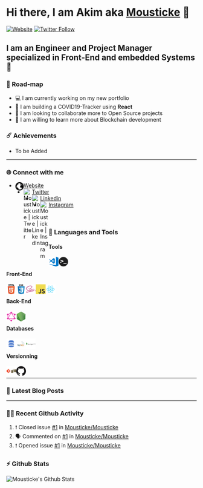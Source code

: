 # Hi there, I am Akim aka [Mousticke][website] 👋

[![Website](https://img.shields.io/website?label=Mousticke.com&style=for-the-badge&url=https%3A%2F%2Fakim.benchiha.com)](https://akim.benchiha.com)
[![Twitter Follow](https://img.shields.io/twitter/follow/Mousticke?color=1DA1F2&logo=twitter&style=for-the-badge)](https://twitter.com/intent/follow?original_referer=https%3A%2F%2Fgithub.com%2FMousticke&screen_name=Mousticke)

## I am an Engineer and Project Manager specialized in Front-End and embedded Systems 💼

### 📍 Road-map

- 💻 I am currently working on my new portfolio
- 🦠 I am building a COVID19-Tracker using **React**
- 👯 I am looking to collaborate more to Open Source projects
- 🔭 I am willing to learn more about Blockchain development

### ☄️ Achievements

- To be Added

---

### 🌐 Connect with me

- [<img align="left" alt="Mousticke.com" width="22px" src="https://raw.githubusercontent.com/iconic/open-iconic/master/svg/globe.svg" />][website] [Website]
- [<img align="left" alt="Mousticke | Twitter" width="22px" src="https://cdn.jsdelivr.net/npm/simple-icons@v3/icons/twitter.svg" />][twitter] [Twitter]
- [<img align="left" alt="Mousticke | LinkedIn" width="22px" src="https://cdn.jsdelivr.net/npm/simple-icons@v3/icons/linkedin.svg" />][linkedin] [Linkedin]
- [<img align="left" alt="Mousticke | Instagram" width="22px" src="https://cdn.jsdelivr.net/npm/simple-icons@v3/icons/instagram.svg" />][instagram] [Instagram]

<br />

### 💾 Languages and Tools

#### Tools

[<img align="left" alt="Visual Studio Code" width="26px" src="https://raw.githubusercontent.com/github/explore/80688e429a7d4ef2fca1e82350fe8e3517d3494d/topics/visual-studio-code/visual-studio-code.png" />][website]
[<img align="left" alt="Terminal" width="26px" src="https://raw.githubusercontent.com/github/explore/80688e429a7d4ef2fca1e82350fe8e3517d3494d/topics/terminal/terminal.png" />][website]

<br />

#### Front-End

[<img align="left" alt="HTML5" width="26px" src="https://raw.githubusercontent.com/github/explore/80688e429a7d4ef2fca1e82350fe8e3517d3494d/topics/html/html.png" />][website]
[<img align="left" alt="CSS3" width="26px" src="https://raw.githubusercontent.com/github/explore/80688e429a7d4ef2fca1e82350fe8e3517d3494d/topics/css/css.png" />][website]
[<img align="left" alt="Sass" width="26px" src="https://raw.githubusercontent.com/github/explore/80688e429a7d4ef2fca1e82350fe8e3517d3494d/topics/sass/sass.png" />][website]
[<img align="left" alt="JavaScript" width="26px" src="https://raw.githubusercontent.com/github/explore/80688e429a7d4ef2fca1e82350fe8e3517d3494d/topics/javascript/javascript.png" />][website]
[<img align="left" alt="React" width="26px" src="https://raw.githubusercontent.com/github/explore/80688e429a7d4ef2fca1e82350fe8e3517d3494d/topics/react/react.png" />][website]

<br />

#### Back-End

[<img align="left" alt="GraphQL" width="26px" src="https://raw.githubusercontent.com/github/explore/80688e429a7d4ef2fca1e82350fe8e3517d3494d/topics/graphql/graphql.png" />][website]
[<img align="left" alt="Node.js" width="26px" src="https://raw.githubusercontent.com/github/explore/80688e429a7d4ef2fca1e82350fe8e3517d3494d/topics/nodejs/nodejs.png" />][website]

<br />

#### Databases

[<img align="left" alt="SQL" width="26px" src="https://raw.githubusercontent.com/github/explore/80688e429a7d4ef2fca1e82350fe8e3517d3494d/topics/sql/sql.png" />][website]
[<img align="left" alt="MySQL" width="26px" src="https://raw.githubusercontent.com/github/explore/80688e429a7d4ef2fca1e82350fe8e3517d3494d/topics/mysql/mysql.png" />][website]
[<img align="left" alt="MongoDB" width="26px" src="https://raw.githubusercontent.com/github/explore/80688e429a7d4ef2fca1e82350fe8e3517d3494d/topics/mongodb/mongodb.png" />][website]

<br />

#### Versionning

[<img align="left" alt="Git" width="26px" src="https://raw.githubusercontent.com/github/explore/80688e429a7d4ef2fca1e82350fe8e3517d3494d/topics/git/git.png" />][website]
[<img align="left" alt="GitHub" width="26px" src="https://raw.githubusercontent.com/github/explore/78df643247d429f6cc873026c0622819ad797942/topics/github/github.png" />][website]

<br />

---

### 📕 Latest Blog Posts
<!-- BLOG-POST-LIST:START -->
<!-- BLOG-POST-LIST:END -->

---

### 👨‍💻 Recent Github Activity
<!--START_SECTION:activity-->
1. ❗️ Closed issue [#1](https://github.com//Mousticke/Mousticke/issues/1) in [Mousticke/Mousticke](https://github.com//Mousticke/Mousticke)
2. 🗣 Commented on [#1](https://github.com//Mousticke/Mousticke/issues/1) in [Mousticke/Mousticke](https://github.com//Mousticke/Mousticke)
3. ❗️ Opened issue [#1](https://github.com//Mousticke/Mousticke/issues/1) in [Mousticke/Mousticke](https://github.com//Mousticke/Mousticke)
<!--END_SECTION:activity-->

### ⚡ Github Stats

<img align="left" alt="Mousticke's Github Stats" src="https://github-readme-stats.vercel.app/api?username=Mousticke&show_icons=true&hide_border=true" />



[website]: https://akim.benchiha.com
[twitter]: https://twitter.com/Mousticke
[instagram]: https://instagram.com/Mousticke
[linkedin]: https://www.linkedin.com/in/akim-benchiha/